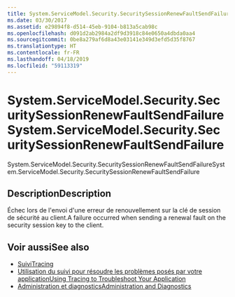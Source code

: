```yaml
---
title: System.ServiceModel.Security.SecuritySessionRenewFaultSendFailure
ms.date: 03/30/2017
ms.assetid: e29894f8-d514-45eb-9104-b813a5cab98c
ms.openlocfilehash: d091d2ab2984a2df9d3918c84e0650a4dbda0aa4
ms.sourcegitcommit: 0be8a279af6d8a43e03141e349d3efd5d35f8767
ms.translationtype: HT
ms.contentlocale: fr-FR
ms.lasthandoff: 04/18/2019
ms.locfileid: "59113319"
---
```

# <a name="systemservicemodelsecuritysecuritysessionrenewfaultsendfailure"></a><span data-ttu-id="724c0-102">System.ServiceModel.Security.SecuritySessionRenewFaultSendFailure</span><span class="sxs-lookup"><span data-stu-id="724c0-102">System.ServiceModel.Security.SecuritySessionRenewFaultSendFailure</span></span>
<span data-ttu-id="724c0-103">System.ServiceModel.Security.SecuritySessionRenewFaultSendFailure</span><span class="sxs-lookup"><span data-stu-id="724c0-103">System.ServiceModel.Security.SecuritySessionRenewFaultSendFailure</span></span>  
  
## <a name="description"></a><span data-ttu-id="724c0-104">Description</span><span class="sxs-lookup"><span data-stu-id="724c0-104">Description</span></span>  
 <span data-ttu-id="724c0-105">Échec lors de l'envoi d'une erreur de renouvellement sur la clé de session de sécurité au client.</span><span class="sxs-lookup"><span data-stu-id="724c0-105">A failure occurred when sending a renewal fault on the security session key to the client.</span></span>  
  
## <a name="see-also"></a><span data-ttu-id="724c0-106">Voir aussi</span><span class="sxs-lookup"><span data-stu-id="724c0-106">See also</span></span>

- [<span data-ttu-id="724c0-107">Suivi</span><span class="sxs-lookup"><span data-stu-id="724c0-107">Tracing</span></span>](../../../../../docs/framework/wcf/diagnostics/tracing/index.md)
- [<span data-ttu-id="724c0-108">Utilisation du suivi pour résoudre les problèmes posés par votre application</span><span class="sxs-lookup"><span data-stu-id="724c0-108">Using Tracing to Troubleshoot Your Application</span></span>](../../../../../docs/framework/wcf/diagnostics/tracing/using-tracing-to-troubleshoot-your-application.md)
- [<span data-ttu-id="724c0-109">Administration et diagnostics</span><span class="sxs-lookup"><span data-stu-id="724c0-109">Administration and Diagnostics</span></span>](../../../../../docs/framework/wcf/diagnostics/index.md)
